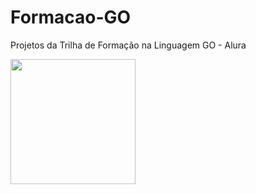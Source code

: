 # Formacao-GO
Projetos da Trilha de Formação na Linguagem GO - Alura


<img src="https://devicon-website.vercel.app/api/go/original.svg" width="200" height="200"></img>
